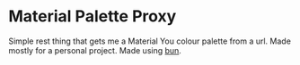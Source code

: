 # Material Palette Proxy
Simple rest thing that gets me a Material You colour palette from a url. Made mostly for a personal project. Made using [bun](https://bun.sh).